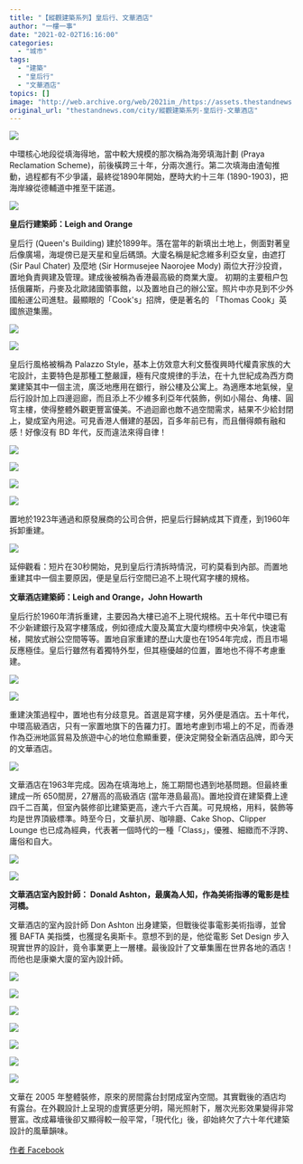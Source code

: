 ```yaml
---
title: "【縱觀建築系列】皇后行、文華酒店"
author: "一樓一事"
date: "2021-02-02T16:16:00"
categories:
  - "城市"
tags:
  - "建築"
  - "皇后行"
  - "文華酒店"
topics: []
image: "http://web.archive.org/web/2021im_/https://assets.thestandnews.com/media/photos/arc-19_W4Gdl_cYJfGe9.png"
original_url: "thestandnews.com/city/縱觀建築系列-皇后行-文華酒店"
---
```

![](http://web.archive.org/web/2021im_/https://assets.thestandnews.com/media/photos/arc-19_W4Gdl_cYJfGe9.png)

中環核心地段從填海得地，當中較大規模的那次稱為海旁填海計劃 (Praya Reclamation Scheme)，前後橫跨三十年，分兩次進行。第二次填海由渣甸推動，過程都有不少爭議，最終從1890年開始，歷時大約十三年 (1890-1903)，把海岸線從德輔道中推至干諾道。

![](http://web.archive.org/web/2021im_/https://assets.thestandnews.com/media/photos/E79A87E5908EE8A18C1_Ozx8A_1fE4SfI.jpg)

**皇后行建築師：Leigh and Orange**

皇后行 (Queen's Building) 建於1899年。落在當年的新填出土地上，側面對著皇后像廣場，海堤傍已是天星和皇后碼頭。大廈名稱是紀念維多利亞女皇，由遮打 (Sir Paul Chater) 及麼地 (Sir Hormusejee Naorojee Mody) 兩位大孖沙投資，置地負責興建及管理。建成後被稱為香港最高級的商業大廈。 初期的主要租户包括俄羅斯，丹麥及北歐諸國領事館，以及置地自己的辦公室。照片中亦見到不少外國船運公司進駐。最顯眼的「Cook's」招牌，便是著名的 「Thomas Cook」英國旅遊集團。

![](http://web.archive.org/web/2021im_/https://assets.thestandnews.com/media/photos/E79A87E5908EE8A18C2_fZGcH_UOQHqL5.jpg)

![](http://web.archive.org/web/2021im_/https://assets.thestandnews.com/media/photos/E79A87E5908EE8A18C7_MNYix_IuMv1yg.jpg)

皇后行風格被稱為 Palazzo Style，基本上仿效意大利文藝復興時代權貴家族的大宅設計，主要特色是那種工整嚴謹，極有尺度規律的手法，在十九世紀成為西方商業建築其中一個主流，廣泛地應用在銀行，辦公樓及公寓上。為適應本地氣候，皇后行設計加上四邊迴廊，而且添上不少維多利亞年代裝飾，例如小陽台、角樓、圓穹主樓，使得整體外觀更豐富優美。不過迴廊也敵不過空間需求，結果不少給封閉上，變成室內用途。可見香港人僭建的基因，百多年前已有，而且僭得頗有融和感！好像沒有 BD 年代，反而違法來得自律！

![](http://web.archive.org/web/2021im_/https://assets.thestandnews.com/media/photos/E79A87E5908EE8A18C3_BBSLH_4y640Kz.jpg)

![](http://web.archive.org/web/2021im_/https://assets.thestandnews.com/media/photos/E79A87E5908EE8A18C4_dDuAI_mnEYIp5.jpg)

![](http://web.archive.org/web/2021im_/https://assets.thestandnews.com/media/photos/E79A87E5908EE8A18C5_6zZ7I_4fE6cuW.jpg)

![](http://web.archive.org/web/2021im_/https://assets.thestandnews.com/media/photos/E79A87E5908EE8A18C6_2gvbH_nlvTxAr.jpg)

置地於1923年通過和原發展商的公司合併，把皇后行歸納成其下資產，到1960年拆卸重建。

![](http://web.archive.org/web/2021im_/https://assets.thestandnews.com/media/photos/E79A87E5908EE8A18C8_Ayg8X_Ttp6HUr.jpg)

延伸觀看：短片在30秒開始，見到皇后行清拆時情況，可約莫看到內部。而置地重建其中一個主要原因，便是皇后行空間已追不上現代寫字樓的規格。

**文華酒店建築師：Leigh and Orange，John Howarth**

皇后行於1960年清拆重建，主要因為大樓已追不上現代規格。五十年代中環已有不少新建銀行及寫字樓落成，例如德成大廈及萬宜大廈均標榜中央冷氣，快速電梯，開放式辦公空間等等。置地自家重建的歷山大廈也在1954年完成，而且市場反應極佳。皇后行雖然有着獨特外型，但其極優越的位置，置地也不得不考慮重建。

![](http://web.archive.org/web/2021im_/https://assets.thestandnews.com/media/photos/E69687E88FAFE98592E5BA971_3KOuW_liCZKKC.jpg)

![](http://web.archive.org/web/2021im_/https://assets.thestandnews.com/media/photos/E69687E88FAFE98592E5BA972_gjG8t_enAv0S7.jpg)

重建決策過程中，置地也有分歧意見。首選是寫字樓，另外便是酒店。五十年代，中環高級酒店，只有一家置地旗下的告羅力打。置地考慮到市場上的不足，而香港作為亞洲地區貿易及旅遊中心的地位愈顯重要，便決定開發全新酒店品牌，即今天的文華酒店。

![](http://web.archive.org/web/2021im_/https://assets.thestandnews.com/media/photos/E69687E88FAFE98592E5BA973_7Xh1Z_ajGkQfp.jpg)

文華酒店在1963年完成。因為在填海地上，施工期間也遇到地基問題。但最終重建成一所 650間房，27層高的高級酒店 (當年港島最高)。置地投資在建築費上達四千二百萬，但室內裝修卻比建築更高，達六千六百萬。可見規格，用料，裝飾等均是世界頂級標準。時至今日，文華扒房、咖啡廳、Cake Shop、Clipper Lounge 也已成為經典，代表著一個時代的一種「Class」，優雅、細緻而不浮誇、庸俗和自大。

![](http://web.archive.org/web/2021im_/https://assets.thestandnews.com/media/photos/E69687E88FAFE98592E5BA9711_ao6Us_0SPEpxP.jpg)

![](http://web.archive.org/web/2021im_/https://assets.thestandnews.com/media/photos/E69687E88FAFE98592E5BA9712_hT9r3_u3GxKKc.jpg)

**文華酒店室內設計師： Donald Ashton，最廣為人知，作為美術指導的電影是桂河橋。**

文華酒店的室內設計師 Don Ashton 出身建築，但戰後從事電影美術指導，並曾獲 BAFTA 美指獎，也獲提名奥斯卡。意想不到的是，他從電影 Set Design 步入現實世界的設計，竟令事業更上一層樓。最後設計了文華集團在世界各地的酒店！而他也是康樂大廈的室內設計師。

![](http://web.archive.org/web/2021im_/https://assets.thestandnews.com/media/photos/E69687E88FAFE98592E5BA974_rKZol_v3jFMsE.jpg)

![](http://web.archive.org/web/2021im_/https://assets.thestandnews.com/media/photos/E69687E88FAFE98592E5BA975_BTdu5_If9n8kJ.jpg)

![](http://web.archive.org/web/2021im_/https://assets.thestandnews.com/media/photos/E69687E88FAFE98592E5BA976_JAFsc_v2rZ7yZ.jpg)

![](http://web.archive.org/web/2021im_/https://assets.thestandnews.com/media/photos/E69687E88FAFE98592E5BA977_MtCF1_V22PIGP.jpg)

![](http://web.archive.org/web/2021im_/https://assets.thestandnews.com/media/photos/E69687E88FAFE98592E5BA978_JPTON_nSIHbkW.jpg)

![](http://web.archive.org/web/2021im_/https://assets.thestandnews.com/media/photos/E69687E88FAFE98592E5BA979_0zbCQ_F4fd8yG.jpg)

![](http://web.archive.org/web/2021im_/https://assets.thestandnews.com/media/photos/E69687E88FAFE98592E5BA9710_aB4Kz_3vMRh2Z.jpg)

文華在 2005 年整體裝修，原來的房間露台封閉成室內空間。其實戰後的酒店均有露台。在外觀設計上呈現的虛實感更分明，陽光照射下，層次光影效果變得非常豐富。改成幕墻後卻又顯得較一般平常，「現代化」後，卻始終欠了六十年代建築設計的風華韻味。

[作者 Facebook](http://web.archive.org/web/20211229094736/https://www.facebook.com/%E4%B8%80%E6%A8%93%E4%B8%80%E4%BA%8B-One-Building-One-Story-102632728282038)